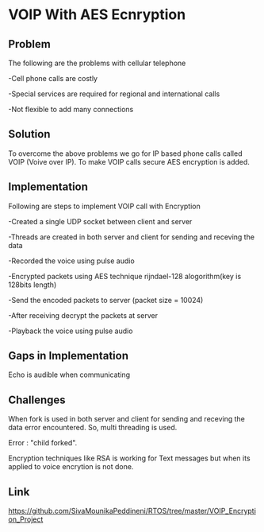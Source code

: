 
# **VOIP With AES Ecnryption**

## **Problem**
The following are the problems with cellular telephone

-Cell phone calls are costly

-Special services are required for regional and international calls

-Not flexible to add many connections

## **Solution**

To overcome the above problems we go for IP based phone calls called VOIP  (Voive over IP). 
To make VOIP calls secure AES encryption is added.

## **Implementation**
Following are steps to implement VOIP call with Encryption

-Created a single UDP socket between client and server

-Threads are created in both server and client for sending and receving the data

-Recorded the voice using pulse audio

-Encrypted packets using AES technique rijndael-128 alogorithm(key is 128bits length) 

-Send the encoded packets to server (packet size = 10024)

-After receiving decrypt the packets at server

-Playback the voice using pulse audio


## **Gaps in Implementation**

Echo is audible when communicating

## **Challenges**

When fork is used in both server and client for sending and receving the data error encountered. So, multi threading is used.

Error : "child forked".

Encryption techniques like RSA is working for Text messages but when its applied to voice encrytion is not done.

## **Link**
https://github.com/SivaMounikaPeddineni/RTOS/tree/master/VOIP_Encryption_Project




